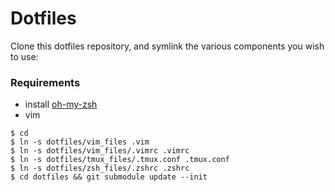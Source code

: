 # Dotfiles

Clone this dotfiles repository, and symlink the various components you wish to use:

### Requirements
* install [oh-my-zsh](https://github.com/robbyrussell/oh-my-zsh)
* vim

````
$ cd
$ ln -s dotfiles/vim_files .vim
$ ln -s dotfiles/vim_files/.vimrc .vimrc
$ ln -s dotfiles/tmux_files/.tmux.conf .tmux.conf
$ ln -s dotfiles/zsh_files/.zshrc .zshrc
$ cd dotfiles && git submodule update --init
````
